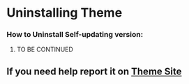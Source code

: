 # Uninstalling Theme

### How to Uninstall Self-updating version:
  1. TO BE CONTINUED
  
## If you need help report it on [Theme Site](https://empezeeet.github.io/empezet-theme/index.html#HelpFormH1)

